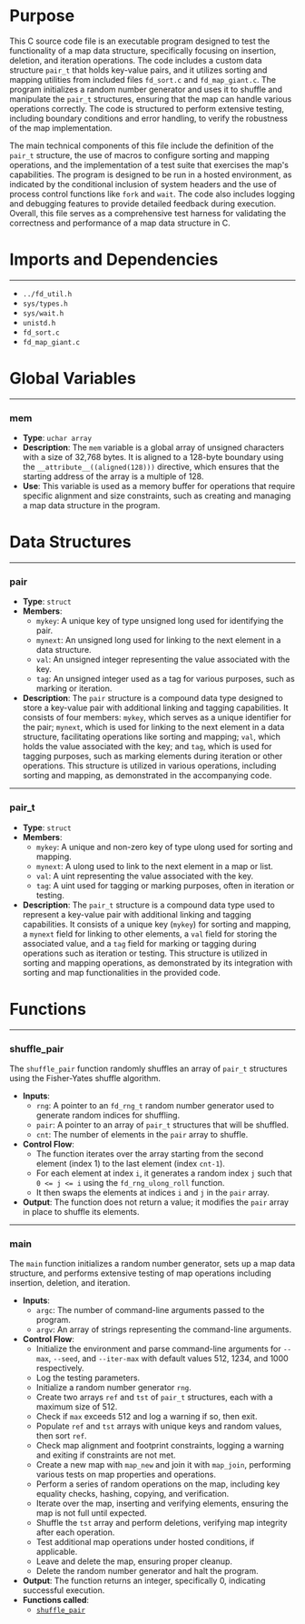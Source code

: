 # Purpose
This C source code file is an executable program designed to test the functionality of a map data structure, specifically focusing on insertion, deletion, and iteration operations. The code includes a custom data structure `pair_t` that holds key-value pairs, and it utilizes sorting and mapping utilities from included files `fd_sort.c` and `fd_map_giant.c`. The program initializes a random number generator and uses it to shuffle and manipulate the `pair_t` structures, ensuring that the map can handle various operations correctly. The code is structured to perform extensive testing, including boundary conditions and error handling, to verify the robustness of the map implementation.

The main technical components of this file include the definition of the `pair_t` structure, the use of macros to configure sorting and mapping operations, and the implementation of a test suite that exercises the map's capabilities. The program is designed to be run in a hosted environment, as indicated by the conditional inclusion of system headers and the use of process control functions like `fork` and `wait`. The code also includes logging and debugging features to provide detailed feedback during execution. Overall, this file serves as a comprehensive test harness for validating the correctness and performance of a map data structure in C.
# Imports and Dependencies

---
- `../fd_util.h`
- `sys/types.h`
- `sys/wait.h`
- `unistd.h`
- `fd_sort.c`
- `fd_map_giant.c`


# Global Variables

---
### mem
- **Type**: `uchar array`
- **Description**: The `mem` variable is a global array of unsigned characters with a size of 32,768 bytes. It is aligned to a 128-byte boundary using the `__attribute__((aligned(128)))` directive, which ensures that the starting address of the array is a multiple of 128.
- **Use**: This variable is used as a memory buffer for operations that require specific alignment and size constraints, such as creating and managing a map data structure in the program.


# Data Structures

---
### pair
- **Type**: `struct`
- **Members**:
    - `mykey`: A unique key of type unsigned long used for identifying the pair.
    - `mynext`: An unsigned long used for linking to the next element in a data structure.
    - `val`: An unsigned integer representing the value associated with the key.
    - `tag`: An unsigned integer used as a tag for various purposes, such as marking or iteration.
- **Description**: The `pair` structure is a compound data type designed to store a key-value pair with additional linking and tagging capabilities. It consists of four members: `mykey`, which serves as a unique identifier for the pair; `mynext`, which is used for linking to the next element in a data structure, facilitating operations like sorting and mapping; `val`, which holds the value associated with the key; and `tag`, which is used for tagging purposes, such as marking elements during iteration or other operations. This structure is utilized in various operations, including sorting and mapping, as demonstrated in the accompanying code.


---
### pair\_t
- **Type**: `struct`
- **Members**:
    - `mykey`: A unique and non-zero key of type ulong used for sorting and mapping.
    - `mynext`: A ulong used to link to the next element in a map or list.
    - `val`: A uint representing the value associated with the key.
    - `tag`: A uint used for tagging or marking purposes, often in iteration or testing.
- **Description**: The `pair_t` structure is a compound data type used to represent a key-value pair with additional linking and tagging capabilities. It consists of a unique key (`mykey`) for sorting and mapping, a `mynext` field for linking to other elements, a `val` field for storing the associated value, and a `tag` field for marking or tagging during operations such as iteration or testing. This structure is utilized in sorting and mapping operations, as demonstrated by its integration with sorting and map functionalities in the provided code.


# Functions

---
### shuffle\_pair<!-- {{#callable:shuffle_pair}} -->
The `shuffle_pair` function randomly shuffles an array of `pair_t` structures using the Fisher-Yates shuffle algorithm.
- **Inputs**:
    - `rng`: A pointer to an `fd_rng_t` random number generator used to generate random indices for shuffling.
    - `pair`: A pointer to an array of `pair_t` structures that will be shuffled.
    - `cnt`: The number of elements in the `pair` array to shuffle.
- **Control Flow**:
    - The function iterates over the array starting from the second element (index 1) to the last element (index `cnt-1`).
    - For each element at index `i`, it generates a random index `j` such that `0 <= j <= i` using the `fd_rng_ulong_roll` function.
    - It then swaps the elements at indices `i` and `j` in the `pair` array.
- **Output**: The function does not return a value; it modifies the `pair` array in place to shuffle its elements.


---
### main<!-- {{#callable:main}} -->
The `main` function initializes a random number generator, sets up a map data structure, and performs extensive testing of map operations including insertion, deletion, and iteration.
- **Inputs**:
    - `argc`: The number of command-line arguments passed to the program.
    - `argv`: An array of strings representing the command-line arguments.
- **Control Flow**:
    - Initialize the environment and parse command-line arguments for `--max`, `--seed`, and `--iter-max` with default values 512, 1234, and 1000 respectively.
    - Log the testing parameters.
    - Initialize a random number generator `rng`.
    - Create two arrays `ref` and `tst` of `pair_t` structures, each with a maximum size of 512.
    - Check if `max` exceeds 512 and log a warning if so, then exit.
    - Populate `ref` and `tst` arrays with unique keys and random values, then sort `ref`.
    - Check map alignment and footprint constraints, logging a warning and exiting if constraints are not met.
    - Create a new map with `map_new` and join it with `map_join`, performing various tests on map properties and operations.
    - Perform a series of random operations on the map, including key equality checks, hashing, copying, and verification.
    - Iterate over the map, inserting and verifying elements, ensuring the map is not full until expected.
    - Shuffle the `tst` array and perform deletions, verifying map integrity after each operation.
    - Test additional map operations under hosted conditions, if applicable.
    - Leave and delete the map, ensuring proper cleanup.
    - Delete the random number generator and halt the program.
- **Output**: The function returns an integer, specifically 0, indicating successful execution.
- **Functions called**:
    - [`shuffle_pair`](#shuffle_pair)



